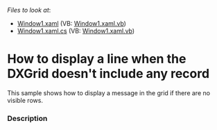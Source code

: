 <!-- default file list -->
*Files to look at*:

* [Window1.xaml](./CS/DXGridTest/Window1.xaml) (VB: [Window1.xaml.vb](./VB/DXGridTest/Window1.xaml.vb))
* [Window1.xaml.cs](./CS/DXGridTest/Window1.xaml.cs) (VB: [Window1.xaml.vb](./VB/DXGridTest/Window1.xaml.vb))
<!-- default file list end -->
# How to display a line when the DXGrid doesn't include any record 


<p>This sample shows how to display a message in the grid if there are no visible rows.</p>


<h3>Description</h3>

<p><br />
</p>

<br/>


